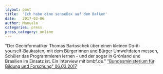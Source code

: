 ```yaml
---
layout: post
title:  'Ich habe eine senseBox auf dem Balkon'
date:   2017-03-06 
author: Manuela
categories: press
press_category: online
---
```

"Der Geoinformatiker Thomas Bartoschek über einen kleinen Do-it-yourself-Baukasten, mit dem Bürgerinnen und Bürger Umweltdaten messen, Schüler das Programmieren lernen - und der sogar in Grönland und Brasilien im Einsatz ist. Ein Interview mit bmbf.de."
<a href="https://www.bmbf.de/bmbf/shareddocs/kurzmeldungen/de/ich-habe-eine-sensebox-auf-dem-balkon.html" target="_blank">"Bundesministerium für Bildung und Forschung" 06.03.2017</a>

